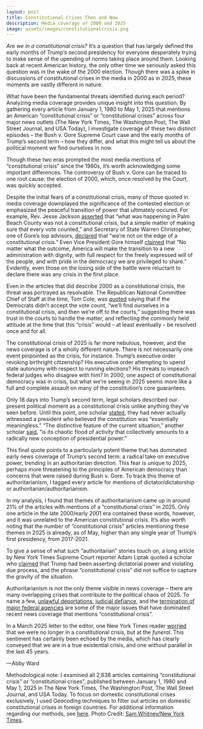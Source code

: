 ```yaml
---
layout: post
title: Constitutional Crises Then and Now
description: Media coverage of 2000 and 2025
image: assets/images/constitutionalcrisis.png
---
```


<i>Are we in a constitutional crisis?</i> It’s a question that has largely defined the early months of Trump’s second presidency for everyone desperately trying to make sense of the upending of norms taking place around them. Looking back at recent American history, the only other time we seriously asked this question was in the wake of the 2000 election. Though there was a spike in discussions of constitutional crises in the media in 2000 as in 2025, these moments are vastly different in nature. 

What have been the fundamental threats identified during each period? Analyzing media coverage provides unique insight into this question. By gathering every article from January 1, 1980 to May 1, 2025 that mentions an American “constitutional crisis” or “constitutional crises” across four major news outlets (The New York Times, The Washington Post, The Wall Street Journal, and USA Today), I investigate coverage of these two distinct episodes – the Bush v. Gore Supreme Court case and the early months of Trump’s second term – how they differ, and what this might tell us about the political moment we find ourselves in now. 

Though these two eras prompted the most media mentions of “constitutional crisis” since the 1980s, it’s worth acknowledging some important differences. The controversy of Bush v. Gore can be traced to one root cause: the election of 2000, which, once resolved by the Court, was quickly accepted. 

Despite the initial fears of a constitutional crisis, many of those quoted in media coverage downplayed the significance of the contested election or emphasized the peaceful transition of power that ultimately occured. For example, Rev. Jesse Jackson <a href="https://www.nytimes.com/2000/11/14/us/counting-vote-absentee-ballots-palm-beach-county-voters-lawsuits-delayed-recusal.html"><u>asserted</u></a> that “what was happening in Palm Beach County was not a constitutional crisis, but a simple matter of making sure that every vote counted,” and Secretary of State Warren Christopher, one of Gore’s top advisors, <a href="https://www.wsj.com/articles/SB9737311051366814"><u>declared</u></a> that “we’re not on the edge of a constitutional crisis.” Even Vice President Gore himself <a href="https://www.nytimes.com/2000/11/09/us/the-2000-elections-gore-expresses-gratitude.html"><u>claimed</u></a> that “No matter what the outcome, America will make the transition to a new administration with dignity, with full respect for the freely expressed will of the people, and with pride in the democracy we are privileged to share.” Evidently, even those on the losing side of the battle were reluctant to declare there was any crisis in the first place.

Even in the articles that did describe 2000 as a constitutional crisis, the threat was portrayed as resolvable. The Republican National Committee Chief of Staff at the time, Tom Cole, was <a href="https://www.wsj.com/articles/SB973729754947147309"><u>quoted</u></a> saying that if the Democrats didn’t accept the vote count, “we’ll find ourselves in a constitutional crisis, and then we’re off to the courts,” suggesting there was trust in the courts to handle the matter, and reflecting the commonly held attitude at the time that this “crisis” would – at least eventually – be resolved once and for all.   

The constitutional crisis of 2025 is far more nebulous, however, and the news coverage is of a wholly different nature. There is not necessarily one event pinpointed as the crisis, for instance. Trump’s executive order revoking birthright citizenship? His executive order attempting to upend state autonomy with respect to running elections? His threats to impeach federal judges who disagree with him? In 2000, one aspect of constitutional democracy was in crisis, but what we’re seeing in 2025 seems more like a full and complete assault on many of the constitution’s core guarantees.

Only 18 days into Trump’s second term, legal scholars described our present political moment as a constitutional crisis unlike anything they’ve seen before. Until this point, one scholar <a href="https://www.nytimes.com/2025/02/10/us/politics/trump-constitutional-crisis.html"><u>stated</u></a>, they had never actually witnessed a president who believed the constitution was “essentially meaningless.” “The distinctive feature of the current situation,” another scholar <a href="https://www.nytimes.com/2025/02/10/us/politics/trump-constitutional-crisis.html"><u>said</u></a>, “is its chaotic flood of activity that collectively amounts to a radically new conception of presidential power.”

This final quote points to a particularly potent theme that has dominated early news coverage of Trump’s second term: a radical take on executive power, trending in an authoritarian direction. This fear is unique to 2025, perhaps more threatening to the principles of American democracy than concerns that were raised during Bush v. Gore. To track this theme of authoritarianism, I tagged every article for mentions of dictator/dictatorship or authoritarian/authoritarianism. 

In my analysis, I found that themes of authoritarianism came up in around 21% of the articles with mentions of a “constitutional crisis” in 2025. Only one article in the late 2000/early 2001 era contained these words, however, and it was unrelated to the American constitutional crisis. It’s also worth noting that the number of “constitutional crisis” articles mentioning these themes in 2025 is already, as of May, higher than any single year of Trump’s first presidency, from 2017-2021. 

To give a sense of what such “authoritarian” stories touch on, a long article by New York Times Supreme Court reporter Adam Liptak quoted a scholar who <a href="https://www.nytimes.com/2025/03/19/us/politics/trump-deportations-constitutional-crisis-impeachment.html"><u>claimed</u></a> that Trump had been asserting dictatorial power and violating due process, and the phrase “constitutional crisis” did not suffice to capture the gravity of the situation. 

Authoritarianism is not the only theme visible in news coverage – there are many overlapping crises that contribute to the political chaos of 2025. To name a few, <a href="https://www.nytimes.com/2025/03/18/us/politics/judge-boasberg-trump-deportation-flights.html"><u>unlawful deportations</u></a>, <a href="https://www.nytimes.com/2025/03/19/us/politics/trump-deportations-constitutional-crisis-impeachment.html"><u>judicial defiance</u></a>, and the <a href="https://www.nytimes.com/2025/02/12/opinion/trump-constitutional-crisis.html"><u>termination of major federal agencies</u></a> are some of the major issues that have dominated recent news coverage that mentions “constitutional crisis”. 

In a March 2025 letter to the editor, one New York Times reader <a href="https://www.nytimes.com/2025/03/24/opinion/trump-boasberg-judges-constitution.html"><u>worried</u></a> that we were no longer in a constitutional crisis, but at the <i>funeral</i>. This sentiment has certainly been echoed by the media, which has clearly conveyed that we are in a true existential crisis, and one without parallel in the last 45 years. 

—Abby Ward

Methodological note: I examined all 2,838 articles containing “constitutional crisis” or “constitutional crises”, published between January 1, 1980 and May 1, 2025 in The New York Times, The Washington Post, The Wall Street Journal, and USA Today. To focus on domestic constitutional crises exclusively, I used Geocoding techniques to filter out articles on domestic constitutional crises in foreign countries. For additional information regarding our methods, see <a href="https://www.mediaandminorities.org/methods/"><u>here</u></a>. Photo Credit: <a href="https://www.nytimes.com/2025/03/24/opinion/trump-boasberg-judges-constitution.html"><u>Sam Whitney/New York Times</u></a>.
